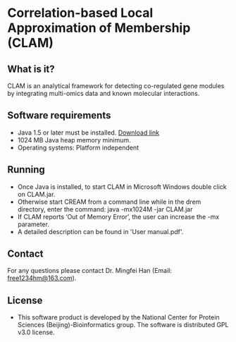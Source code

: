 # Correlation-based Local Approximation of Membership (CLAM)


## What is it?
CLAM is an analytical framework for detecting co-regulated gene modules by integrating multi-omics data and known molecular interactions.


## Software requirements

- Java 1.5 or later must be installed.  [Download link](http://www.java.com)
- 1024 MB Java heap memory minimum.
- Operating systems: Platform independent

## Running

- Once Java is installed, to start CLAM in Microsoft Windows double click on CLAM.jar.  
- Otherwise start CREAM from a command line while in the drem directory, enter the command: java -mx1024M  -jar CLAM.jar
- If CLAM reports ‘Out of Memory Error’, the user can increase the -mx parameter.
- A detailed description can be found in 'User manual.pdf'.


##  Contact

  For any questions please contact Dr. Mingfei Han (Email: [free1234hm@163.com](mailto:free1234hm@163.com)).

##  License

- This software product is developed by the National Center for Protein Sciences (Beijing)-Bioinformatics group. The software is distributed GPL v3.0 license.
